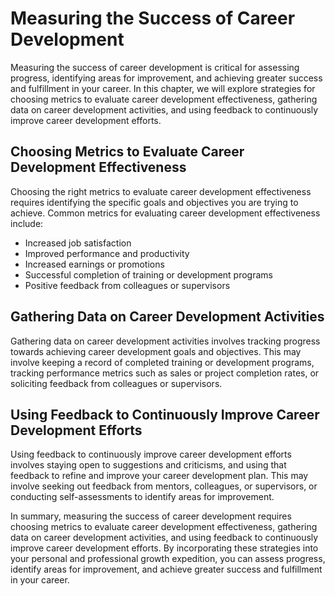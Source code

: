 Measuring the Success of Career Development
====================================================

Measuring the success of career development is critical for assessing progress, identifying areas for improvement, and achieving greater success and fulfillment in your career. In this chapter, we will explore strategies for choosing metrics to evaluate career development effectiveness, gathering data on career development activities, and using feedback to continuously improve career development efforts.

Choosing Metrics to Evaluate Career Development Effectiveness
-------------------------------------------------------------

Choosing the right metrics to evaluate career development effectiveness requires identifying the specific goals and objectives you are trying to achieve. Common metrics for evaluating career development effectiveness include:

* Increased job satisfaction
* Improved performance and productivity
* Increased earnings or promotions
* Successful completion of training or development programs
* Positive feedback from colleagues or supervisors

Gathering Data on Career Development Activities
-----------------------------------------------

Gathering data on career development activities involves tracking progress towards achieving career development goals and objectives. This may involve keeping a record of completed training or development programs, tracking performance metrics such as sales or project completion rates, or soliciting feedback from colleagues or supervisors.

Using Feedback to Continuously Improve Career Development Efforts
-----------------------------------------------------------------

Using feedback to continuously improve career development efforts involves staying open to suggestions and criticisms, and using that feedback to refine and improve your career development plan. This may involve seeking out feedback from mentors, colleagues, or supervisors, or conducting self-assessments to identify areas for improvement.

In summary, measuring the success of career development requires choosing metrics to evaluate career development effectiveness, gathering data on career development activities, and using feedback to continuously improve career development efforts. By incorporating these strategies into your personal and professional growth expedition, you can assess progress, identify areas for improvement, and achieve greater success and fulfillment in your career.

